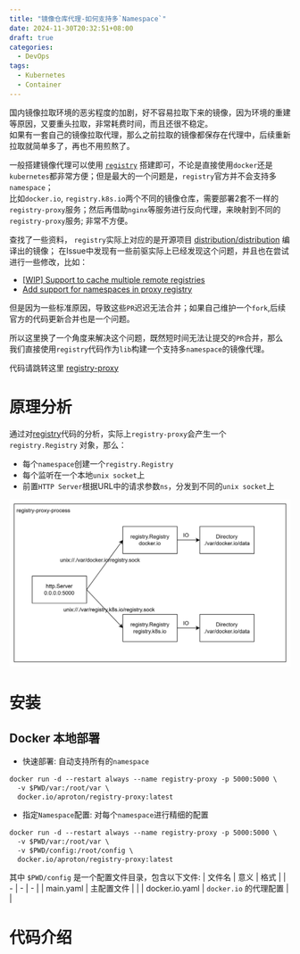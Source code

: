```yaml
---
title: "镜像仓库代理-如何支持多`Namespace`"
date: 2024-11-30T20:32:51+08:00
draft: true
categories:
  - DevOps
tags:
  - Kubernetes
  - Container
---
```


国内镜像拉取环境的恶劣程度的加剧，好不容易拉取下来的镜像，因为环境的重建等原因，又要重头拉取，非常耗费时间，而且还很不稳定。  
如果有一套自己的镜像拉取代理，那么之前拉取的镜像都保存在代理中，后续重新拉取就简单多了，再也不用煎熬了。

一般搭建镜像代理可以使用 [`registry`](https://hub.docker.com/_/registry) 搭建即可，不论是直接使用`docker`还是`kubernetes`都非常方便；但是最大的一个问题是，`registry`官方并不会支持多`namespace`；  
比如`docker.io`, `registry.k8s.io`两个不同的镜像仓库，需要部署2套不一样的`registry-proxy`服务；然后再借助`nginx`等服务进行反向代理，来映射到不同的`registry-proxy`服务; 非常不方便。

查找了一些资料， `registry`实际上对应的是开源项目 [distribution/distribution](https://github.com/distribution/distribution) 编译出的镜像； 在Issue中发现有一些前驱实际上已经发现这个问题，并且也在尝试进行一些修改，比如：
- [[WIP] Support to cache multiple remote registries](https://github.com/distribution/distribution/pull/4506)
- [Add support for namespaces in proxy registry](https://github.com/distribution/distribution/pull/3864)

但是因为一些标准原因，导致这些`PR`迟迟无法合并；如果自己维护一个`fork`,后续官方的代码更新合并也是一个问题。

所以这里换了一个角度来解决这个问题，既然短时间无法让提交的`PR`合并，那么我们直接使用`registry`代码作为`lib`构建一个支持多`namespace`的镜像代理。 

代码请跳转这里 [registry-proxy](https://github.com/aprotontech/registry-proxy)


# 原理分析
通过对[registry](https://github.com/distribution/distribution/blob/main/registry/root.go)代码的分析，实际上`registry-proxy`会产生一个 `registry.Registry` 对象，那么：
- 每个`namespace`创建一个`registry.Registry`
- 每个监听在一个本地`unix socket`上
- 前置`HTTP Server`根据URL中的请求参数`ns`，分发到不同的`unix socket`上

![ARCH](arch/arch.png)


# 安装
## Docker 本地部署
- 快速部署: 自动支持所有的`namespace`
```
docker run -d --restart always --name registry-proxy -p 5000:5000 \
  -v $PWD/var:/root/var \
  docker.io/aproton/registry-proxy:latest
```

- 指定`Namespace`配置: 对每个`namespace`进行精细的配置
```
docker run -d --restart always --name registry-proxy -p 5000:5000 \
  -v $PWD/var:/root/var \
  -v $PWD/config:/root/config \
  docker.io/aproton/registry-proxy:latest
```

其中 `$PWD/config` 是一个配置文件目录，包含以下文件:
| 文件名 | 意义 | 格式 |
| - | - | - |
| main.yaml | 主配置文件 | |
| docker.io.yaml | `docker.io` 的代理配置 | |


# 代码介绍

